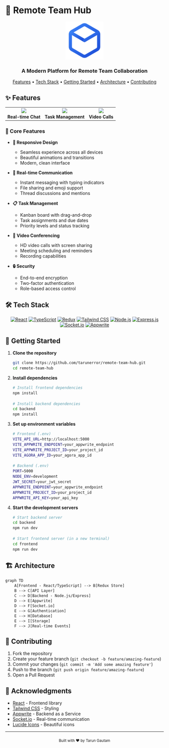# 🚀 Remote Team Hub

<div align="center">
  <img src="public/logo.svg" alt="Remote Team Hub Logo" width="120" />
  
  <h3>A Modern Platform for Remote Team Collaboration</h3>

  <p>
    <a href="#features">Features</a> •
    <a href="#tech-stack">Tech Stack</a> •
    <a href="#getting-started">Getting Started</a> •
    <a href="#architecture">Architecture</a> •
    <a href="#contributing">Contributing</a>
  </p>
</div>

## ✨ Features

<div align="center">
  <table>
    <tr>
      <td align="center">
        <img src="https://images.unsplash.com/photo-1600880292203-757bb62b4baf?auto=format&fit=crop&w=300&q=80" width="280" />
        <br />
        <b>Real-time Chat</b>
      </td>
      <td align="center">
        <img src="https://images.unsplash.com/photo-1553877522-43269d4ea984?auto=format&fit=crop&w=300&q=80" width="280" />
        <br />
        <b>Task Management</b>
      </td>
      <td align="center">
        <img src="https://images.unsplash.com/photo-1516387938699-a93567ec168e?auto=format&fit=crop&w=300&q=80" width="280" />
        <br />
        <b>Video Calls</b>
      </td>
    </tr>
  </table>
</div>

### 🎯 Core Features

- **📱 Responsive Design**

  - Seamless experience across all devices
  - Beautiful animations and transitions
  - Modern, clean interface

- **💬 Real-time Communication**

  - Instant messaging with typing indicators
  - File sharing and emoji support
  - Thread discussions and mentions

- **📋 Task Management**

  - Kanban board with drag-and-drop
  - Task assignments and due dates
  - Priority levels and status tracking

- **🎥 Video Conferencing**

  - HD video calls with screen sharing
  - Meeting scheduling and reminders
  - Recording capabilities

- **🔒 Security**
  - End-to-end encryption
  - Two-factor authentication
  - Role-based access control

## 🛠️ Tech Stack

<div align="center">

[![React](https://img.shields.io/badge/React-20232A?style=for-the-badge&logo=react&logoColor=61DAFB)](https://reactjs.org/)
[![TypeScript](https://img.shields.io/badge/TypeScript-007ACC?style=for-the-badge&logo=typescript&logoColor=white)](https://www.typescriptlang.org/)
[![Redux](https://img.shields.io/badge/Redux-593D88?style=for-the-badge&logo=redux&logoColor=white)](https://redux.js.org/)
[![Tailwind CSS](https://img.shields.io/badge/Tailwind_CSS-38B2AC?style=for-the-badge&logo=tailwind-css&logoColor=white)](https://tailwindcss.com/)
[![Node.js](https://img.shields.io/badge/Node.js-339933?style=for-the-badge&logo=nodedotjs&logoColor=white)](https://nodejs.org/)
[![Express.js](https://img.shields.io/badge/Express.js-000000?style=for-the-badge&logo=express&logoColor=white)](https://expressjs.com/)
[![Socket.io](https://img.shields.io/badge/Socket.io-010101?style=for-the-badge&logo=socket.io&logoColor=white)](https://socket.io/)
[![Appwrite](https://img.shields.io/badge/Appwrite-F02E65?style=for-the-badge&logo=appwrite&logoColor=white)](https://appwrite.io/)

</div>

## 🚀 Getting Started

1. **Clone the repository**

   ```bash
   git clone https://github.com/tarunerror/remote-team-hub.git
   cd remote-team-hub
   ```

2. **Install dependencies**

   ```bash
   # Install frontend dependencies
   npm install

   # Install backend dependencies
   cd backend
   npm install
   ```

3. **Set up environment variables**

   ```bash
   # Frontend (.env)
   VITE_API_URL=http://localhost:5000
   VITE_APPWRITE_ENDPOINT=your_appwrite_endpoint
   VITE_APPWRITE_PROJECT_ID=your_project_id
   VITE_AGORA_APP_ID=your_agora_app_id

   # Backend (.env)
   PORT=5000
   NODE_ENV=development
   JWT_SECRET=your_jwt_secret
   APPWRITE_ENDPOINT=your_appwrite_endpoint
   APPWRITE_PROJECT_ID=your_project_id
   APPWRITE_API_KEY=your_api_key
   ```

4. **Start the development servers**

   ```bash
   # Start backend server
   cd backend
   npm run dev

   # Start frontend server (in a new terminal)
   cd frontend
   npm run dev
   ```

## 🏗️ Architecture

```mermaid
graph TD
    A[Frontend - React/TypeScript] --> B[Redux Store]
    B --> C[API Layer]
    C --> D[Backend - Node.js/Express]
    D --> E[Appwrite]
    D --> F[Socket.io]
    E --> G[Authentication]
    E --> H[Database]
    E --> I[Storage]
    F --> J[Real-time Events]
```

## 🤝 Contributing

1. Fork the repository
2. Create your feature branch (`git checkout -b feature/amazing-feature`)
3. Commit your changes (`git commit -m 'Add some amazing feature'`)
4. Push to the branch (`git push origin feature/amazing-feature`)
5. Open a Pull Request

## 🙏 Acknowledgments

- [React](https://reactjs.org/) - Frontend library
- [Tailwind CSS](https://tailwindcss.com/) - Styling
- [Appwrite](https://appwrite.io/) - Backend as a Service
- [Socket.io](https://socket.io/) - Real-time communication
- [Lucide Icons](https://lucide.dev/) - Beautiful icons

---

<div align="center">
  <sub>Built with ❤️ by Tarun Gautam</sub>
</div>
